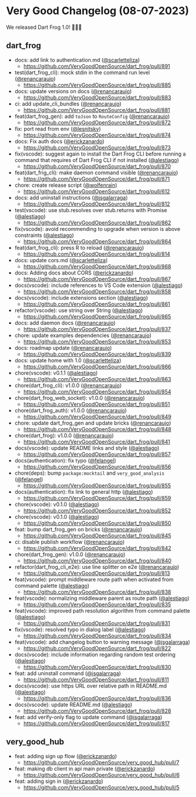 # Very Good Changelog (08-07-2023)

We released Dart Frog 1.0! 🎯🐸🚀

## dart_frog

- docs: add link to authentication.md ([@scarletteliza](https://github.com/scarletteliza))
  - https://github.com/VeryGoodOpenSource/dart_frog/pull/891
- test(dart_frog_cli): mock stdin in the command run level ([@renancaraujo](https://github.com/renancaraujo))
  - https://github.com/VeryGoodOpenSource/dart_frog/pull/885
- docs: update versions on docs ([@renancaraujo](https://github.com/renancaraujo))
  - https://github.com/VeryGoodOpenSource/dart_frog/pull/883
- ci: add update_cli_bundles ([@renancaraujo](https://github.com/renancaraujo))
  - https://github.com/VeryGoodOpenSource/dart_frog/pull/881
- feat(dart_frog_gen): add `toJson` to `RouteConfig` ([@renancaraujo](https://github.com/renancaraujo))
  - https://github.com/VeryGoodOpenSource/dart_frog/pull/872
- fix: port read from env ([@lesnitsky](https://github.com/lesnitsky))
  - https://github.com/VeryGoodOpenSource/dart_frog/pull/874
- docs: Fix auth docs ([@erickzanardo](https://github.com/erickzanardo))
  - https://github.com/VeryGoodOpenSource/dart_frog/pull/873
- fix(vscode): suggest again to install the Dart Frog CLI before running a command that requires of Dart Frog CLI if not installed ([@alestiago](https://github.com/alestiago))
  - https://github.com/VeryGoodOpenSource/dart_frog/pull/870
- feat(dart_frig_cli): make daemon command visible ([@renancaraujo](https://github.com/renancaraujo))
  - https://github.com/VeryGoodOpenSource/dart_frog/pull/871
- chore: create release script ([@wolfenrain](https://github.com/wolfenrain))
  - https://github.com/VeryGoodOpenSource/dart_frog/pull/612
- docs: add uninstall instructions ([@jsgalarraga](https://github.com/jsgalarraga))
  - https://github.com/VeryGoodOpenSource/dart_frog/pull/812
- test(vscode): use stub.resolves over stub.returns with Promise ([@alestiago](https://github.com/alestiago))
  - https://github.com/VeryGoodOpenSource/dart_frog/pull/862
- fix(vscode): avoid recommending to upgrade when version is above constraints ([@alestiago](https://github.com/alestiago))
  - https://github.com/VeryGoodOpenSource/dart_frog/pull/864
- feat(dart_frog_cli): press R to reload ([@renancaraujo](https://github.com/renancaraujo))
  - https://github.com/VeryGoodOpenSource/dart_frog/pull/814
- docs: update cors.md ([@scarletteliza](https://github.com/scarletteliza))
  - https://github.com/VeryGoodOpenSource/dart_frog/pull/868
- docs: Adding docs about CORS ([@erickzanardo](https://github.com/erickzanardo))
  - https://github.com/VeryGoodOpenSource/dart_frog/pull/867
- docs(vscode): include references to VS Code extension ([@alestiago](https://github.com/alestiago))
  - https://github.com/VeryGoodOpenSource/dart_frog/pull/858
- docs(vscode): include extensions section ([@alestiago](https://github.com/alestiago))
  - https://github.com/VeryGoodOpenSource/dart_frog/pull/861
- refactor(vscode): use string over String ([@alestiago](https://github.com/alestiago))
  - https://github.com/VeryGoodOpenSource/dart_frog/pull/865
- docs: add daemon docs ([@renancaraujo](https://github.com/renancaraujo))
  - https://github.com/VeryGoodOpenSource/dart_frog/pull/837
- chore: update examples dependencies ([@renancaraujo](https://github.com/renancaraujo))
  - https://github.com/VeryGoodOpenSource/dart_frog/pull/853
- docs: roadmap update ([@renancaraujo](https://github.com/renancaraujo))
  - https://github.com/VeryGoodOpenSource/dart_frog/pull/839
- docs: update home with 1.0 ([@scarletteliza](https://github.com/scarletteliza))
  - https://github.com/VeryGoodOpenSource/dart_frog/pull/866
- chore(vscode): v0.1.1 ([@alestiago](https://github.com/alestiago))
  - https://github.com/VeryGoodOpenSource/dart_frog/pull/863
- chore(dart_frog_cli): v1.0.0 ([@renancaraujo](https://github.com/renancaraujo))
  - https://github.com/VeryGoodOpenSource/dart_frog/pull/854
- chore(dart_frog_web_socket): v1.0.0 ([@renancaraujo](https://github.com/renancaraujo))
  - https://github.com/VeryGoodOpenSource/dart_frog/pull/851
- chore(dart_frog_auth): v1.0.0 ([@renancaraujo](https://github.com/renancaraujo))
  - https://github.com/VeryGoodOpenSource/dart_frog/pull/849
- chore: update dart_frog_gen and update bricks ([@renancaraujo](https://github.com/renancaraujo))
  - https://github.com/VeryGoodOpenSource/dart_frog/pull/848
- chore(dart_frog): v1.0.0 ([@renancaraujo](https://github.com/renancaraujo))
  - https://github.com/VeryGoodOpenSource/dart_frog/pull/841
- docs(vscode): update README links and style ([@alestiago](https://github.com/alestiago))
  - https://github.com/VeryGoodOpenSource/dart_frog/pull/857
- docs(authentication): fix typo ([@felangel](https://github.com/felangel))
  - https://github.com/VeryGoodOpenSource/dart_frog/pull/856
- chore(deps): bump `package:mocktail` and `very_good_analysis` ([@felangel](https://github.com/felangel))
  - https://github.com/VeryGoodOpenSource/dart_frog/pull/855
- docs(authentication): fix link to general http ([@alestiago](https://github.com/alestiago))
  - https://github.com/VeryGoodOpenSource/dart_frog/pull/859
- chore(vscode): v0.1.0 ([@alestiago](https://github.com/alestiago))
  - https://github.com/VeryGoodOpenSource/dart_frog/pull/852
- chore(vscode): v0.1.0 ([@alestiago](https://github.com/alestiago))
  - https://github.com/VeryGoodOpenSource/dart_frog/pull/850
- feat: bump dart_frog_gen on bricks ([@renancaraujo](https://github.com/renancaraujo))
  - https://github.com/VeryGoodOpenSource/dart_frog/pull/845
- ci: disable publish workflow ([@renancaraujo](https://github.com/renancaraujo))
  - https://github.com/VeryGoodOpenSource/dart_frog/pull/842
- chore(dart_frog_gen): v1.0.0 ([@renancaraujo](https://github.com/renancaraujo))
  - https://github.com/VeryGoodOpenSource/dart_frog/pull/840
- refactor(dart_frog_cli_e2e): use line splitter on e2e ([@renancaraujo](https://github.com/renancaraujo))
  - https://github.com/VeryGoodOpenSource/dart_frog/pull/813
- feat(vscode): prompt middleware route path when activated from command palette ([@alestiago](https://github.com/alestiago))
  - https://github.com/VeryGoodOpenSource/dart_frog/pull/838
- feat(vscode): normalizing middleware parent as route path ([@alestiago](https://github.com/alestiago))
  - https://github.com/VeryGoodOpenSource/dart_frog/pull/835
- feat(vscode): improved path resolution algorithm from command palette ([@alestiago](https://github.com/alestiago))
  - https://github.com/VeryGoodOpenSource/dart_frog/pull/831
- fix(vscode): resolved typo in dialog label ([@alestiago](https://github.com/alestiago))
  - https://github.com/VeryGoodOpenSource/dart_frog/pull/834
- feat(vscode): add changelog button to warning message ([@jsgalarraga](https://github.com/jsgalarraga))
  - https://github.com/VeryGoodOpenSource/dart_frog/pull/822
- docs(vscode): include information regarding random test ordering ([@alestiago](https://github.com/alestiago))
  - https://github.com/VeryGoodOpenSource/dart_frog/pull/830
- feat: add uninstall command ([@jsgalarraga](https://github.com/jsgalarraga))
  - https://github.com/VeryGoodOpenSource/dart_frog/pull/811
- docs(vscode): use https URL over relative path in README.md ([@alestiago](https://github.com/alestiago))
  - https://github.com/VeryGoodOpenSource/dart_frog/pull/836
- docs(vscode): update README.md ([@alestiago](https://github.com/alestiago))
  - https://github.com/VeryGoodOpenSource/dart_frog/pull/828
- feat: add verify-only flag to update command ([@jsgalarraga](https://github.com/jsgalarraga))
  - https://github.com/VeryGoodOpenSource/dart_frog/pull/817

## very_good_hub

- feat: adding sign up flow ([@erickzanardo](https://github.com/erickzanardo))
  - https://github.com/VeryGoodOpenSource/very_good_hub/pull/7
- feat: making db client in api main private ([@erickzanardo](https://github.com/erickzanardo))
  - https://github.com/VeryGoodOpenSource/very_good_hub/pull/6
- feat: adding sign in ([@erickzanardo](https://github.com/erickzanardo))
  - https://github.com/VeryGoodOpenSource/very_good_hub/pull/5
